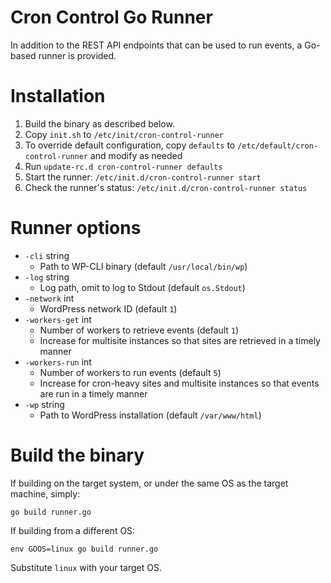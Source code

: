 Cron Control Go Runner
======================

In addition to the REST API endpoints that can be used to run events, a Go-based runner is provided.

# Installation

1. Build the binary as described below.
2. Copy `init.sh` to `/etc/init/cron-control-runner`
3. To override default configuration, copy `defaults` to `/etc/default/cron-control-runner` and modify as needed
4. Run `update-rc.d cron-control-runner defaults`
5. Start the runner: `/etc/init.d/cron-control-runner start`
6. Check the runner's status: `/etc/init.d/cron-control-runner status`

# Runner options

* `-cli` string
  * Path to WP-CLI binary (default `/usr/local/bin/wp`)
* `-log` string
  * Log path, omit to log to Stdout (default `os.Stdout`)
* `-network` int
  * WordPress network ID (default `1`)
* `-workers-get` int
  * Number of workers to retrieve events (default `1`)
  * Increase for multisite instances so that sites are retrieved in a timely manner
* `-workers-run` int
  * Number of workers to run events (default `5`)
  * Increase for cron-heavy sites and multisite instances so that events are run in a timely manner
* `-wp` string
  * Path to WordPress installation (default `/var/www/html`)

# Build the binary

If building on the target system, or under the same OS as the target machine, simply:

```
go build runner.go
```

If building from a different OS:

```
env GOOS=linux go build runner.go
```

Substitute `linux` with your target OS.
